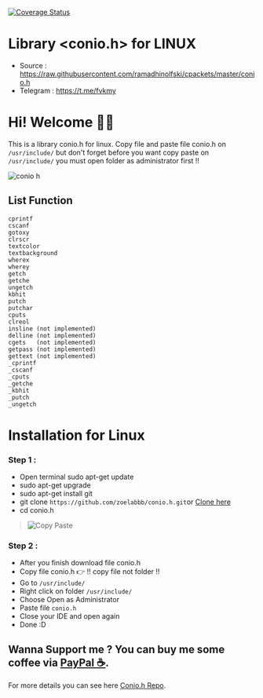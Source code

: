 [![Coverage Status](https://coveralls.io/repos/github/zoelabbb/conio.h/badge.svg?branch=master)](https://coveralls.io/github/zoelabbb/conio.h?branch=master)

# Library <conio.h> for LINUX
* Source    : https://raw.githubusercontent.com/ramadhinolfski/cpackets/master/conio.h
* Telegram  : https://t.me/fvkmy

# Hi! Welcome :wave::grin:

This is a library conio.h for linux. Copy file and paste file conio.h on `/usr/include/` but don't forget before you want copy paste on `/usr/include/` you must open folder as administrator first !!

![conio h](https://user-images.githubusercontent.com/49254668/55953523-85b33c80-5c86-11e9-8568-71a638a9782e.png)

## List Function
    cprintf
    cscanf
    gotoxy          
    clrscr          
    textcolor       
    textbackground  
    wherex         
    wherey        
    getch          
    getche   
    ungetch
    kbhit          
    putch           
    putchar        
    cputs         
    clreol         
    insline (not implemented)       
    delline (not implemented)       
    cgets   (not implemented)       
    getpass (not implemented)        
    gettext (not implemented)
    _cprintf        
    _cscanf         
    _cputs          
    _getche         
    _kbhit          
    _putch          
    _ungetch

# Installation for Linux
### Step 1 :
* Open terminal sudo apt-get update
* sudo apt-get upgrade
* sudo apt-get install git
* git clone `https://github.com/zoelabbb/conio.h.git`or [Clone here](https://github.com/zoelabbb/conio.h.git)
* cd conio.h

> ![Copy Paste](https://user-images.githubusercontent.com/49254668/55939379-c5b6f700-5c67-11e9-96d3-01f0e39bce22.png)

### Step 2 :
* After you finish download file conio.h
* Copy file conio.h :point_right: !! copy file not folder !!
* Go to `/usr/include/`
* Right click on folder `/usr/include/`
* Choose Open as Administrator
* Paste file `conio.h`
* Close your IDE and open again
* Done :D


## Wanna Support me ? You can buy me some coffee via [PayPal :coffee:](https://www.paypal.com/paypalme/haialipp).
For more details you can see here [Conio.h Repo](https://github.com/zoelabbb/conio.h).

